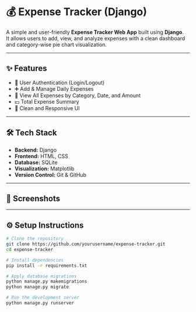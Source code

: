 # 💰 Expense Tracker (Django)

A simple and user-friendly **Expense Tracker Web App** built using **Django**.  
It allows users to add, view, and analyze expenses with a clean dashboard and category-wise pie chart visualization.

---

## ✨ Features
- 👤 User Authentication (Login/Logout)
- ➕ Add & Manage Daily Expenses
- 📅 View All Expenses by Category, Date, and Amount
- 💵 Total Expense Summary
- 🧭 Clean and Responsive UI

---

## 🛠️ Tech Stack
- **Backend:** Django  
- **Frontend:** HTML, CSS  
- **Database:** SQLite  
- **Visualization:** Matplotlib  
- **Version Control:** Git & GitHub  

---

## 📸 Screenshots


---

## ⚙️ Setup Instructions

```bash
# Clone the repository
git clone https://github.com/yourusername/expense-tracker.git
cd expense-tracker

# Install dependencies
pip install -r requirements.txt

# Apply database migrations
python manage.py makemigrations
python manage.py migrate

# Run the development server
python manage.py runserver

